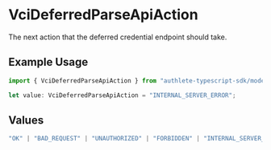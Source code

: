 # VciDeferredParseApiAction

The next action that the deferred credential endpoint should take.

## Example Usage

```typescript
import { VciDeferredParseApiAction } from "authlete-typescript-sdk/models/operations";

let value: VciDeferredParseApiAction = "INTERNAL_SERVER_ERROR";
```

## Values

```typescript
"OK" | "BAD_REQUEST" | "UNAUTHORIZED" | "FORBIDDEN" | "INTERNAL_SERVER_ERROR"
```